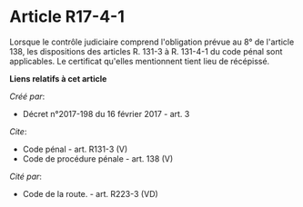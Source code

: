 # Article R17-4-1

Lorsque le contrôle judiciaire comprend l'obligation prévue au 8° de l'article 138, les dispositions des articles R. 131-3 à
R. 131-4-1 du code pénal sont applicables. Le certificat qu'elles mentionnent tient lieu de récépissé.

**Liens relatifs à cet article**

_Créé par_:

  - Décret n°2017-198 du 16 février 2017 - art. 3

_Cite_:

  - Code pénal - art. R131-3 (V)
  - Code de procédure pénale - art. 138 (V)

_Cité par_:

  - Code de la route. - art. R223-3 (VD)
